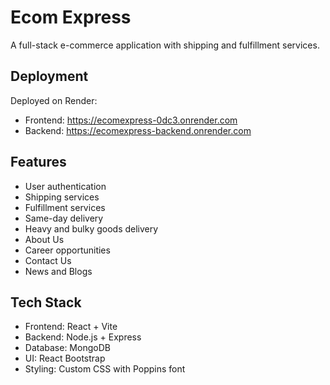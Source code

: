 # Ecom Express

A full-stack e-commerce application with shipping and fulfillment services.

## Deployment

Deployed on Render:
- Frontend: https://ecomexpress-0dc3.onrender.com
- Backend: https://ecomexpress-backend.onrender.com

## Features

- User authentication
- Shipping services
- Fulfillment services
- Same-day delivery
- Heavy and bulky goods delivery
- About Us
- Career opportunities
- Contact Us
- News and Blogs

## Tech Stack

- Frontend: React + Vite
- Backend: Node.js + Express
- Database: MongoDB
- UI: React Bootstrap
- Styling: Custom CSS with Poppins font
